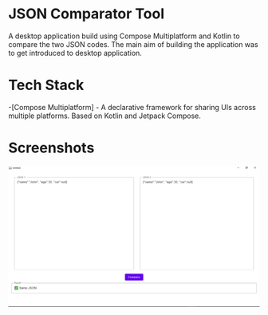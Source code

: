 # JSON Comparator Tool

A desktop application build using Compose Multiplatform and Kotlin to compare the two JSON codes. The main aim of building the application was to get introduced to desktop application.

# Tech Stack
-[Compose Multiplatform] - A declarative framework for sharing UIs across multiple platforms. Based on Kotlin and Jetpack Compose.

# Screenshots
<img src="application.png"  />
